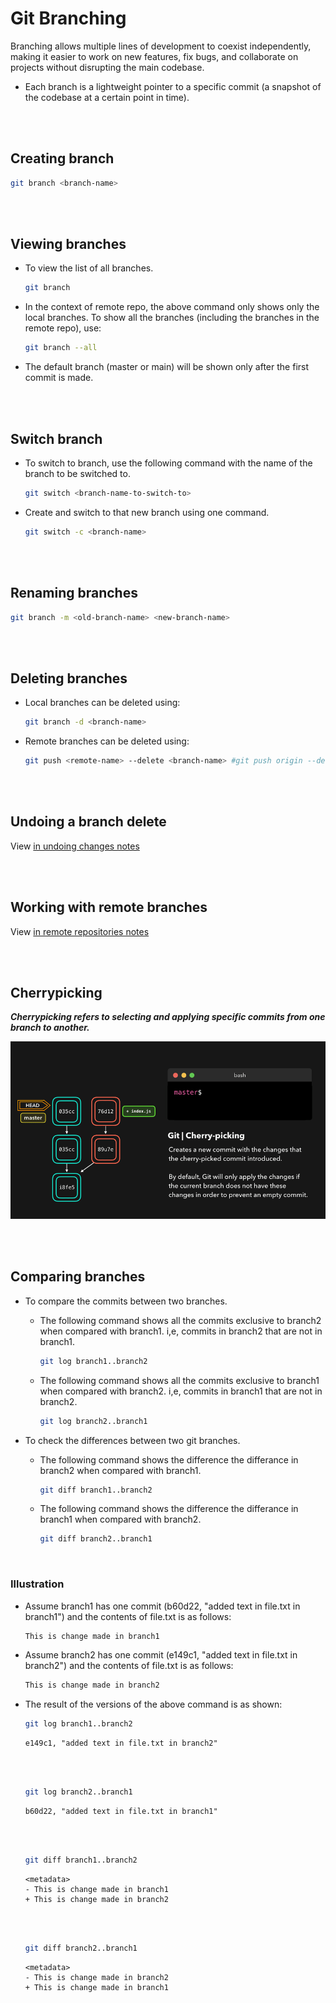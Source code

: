 # Git Branching

Branching allows multiple lines of development to coexist independently, making it easier to work on new features, fix bugs, and collaborate on projects without disrupting the main codebase.

- Each branch is a lightweight pointer to a specific commit (a snapshot of the codebase at a certain point in time).

<br>
<br>

## Creating branch

```bash
git branch <branch-name>
```

<br>
<br>

## Viewing branches

- To view the list of all branches.
  ```bash
  git branch
  ```
- In the context of remote repo, the above command only shows only the local branches. To show all the branches (including the branches in the remote repo), use:

  ```bash
  git branch --all
  ```

* The default branch (master or main) will be shown only after the first commit is made.

<br>
<br>

## Switch branch

- To switch to branch, use the following command with the name of the branch to be switched to.

  ```bash
  git switch <branch-name-to-switch-to>
  ```

- Create and switch to that new branch using one command.

  ```bash
  git switch -c <branch-name>
  ```

<br>
<br>

## Renaming branches

```bash
git branch -m <old-branch-name> <new-branch-name>
```

<br>
<br>

## Deleting branches

- Local branches can be deleted using:

  ```bash
  git branch -d <branch-name>
  ```

- Remote branches can be deleted using:

  ```bash
  git push <remote-name> --delete <branch-name> #git push origin --delete bugfix1.2
  ```

<br>
<br>

## Undoing a branch delete

View [in undoing changes notes](06-undoing-changes.md#undoing-a-branch-delete)

<br>
<br>

## Working with remote branches

View [in remote repositories notes](04-remote-repositories.md#working-with-remote-branches)

<br>
<br>

## Cherrypicking

**_Cherrypicking refers to selecting and applying specific commits from one branch to another._**

![cherry](./_assets/cherrypick.gif)

<br>
<br>

## Comparing branches

- To compare the commits between two branches.

  - The following command shows all the commits exclusive to branch2 when compared with branch1. i,e, commits in branch2 that are not in branch1.
    ```bash
    git log branch1..branch2
    ```
  - The following command shows all the commits exclusive to branch1 when compared with branch2. i,e, commits in branch1 that are not in branch2.
    ```bash
    git log branch2..branch1
    ```

- To check the differences between two git branches.

  - The following command shows the difference the differance in branch2 when compared with branch1.
    ```bash
    git diff branch1..branch2
    ```
  - The following command shows the difference the differance in branch1 when compared with branch2.
    ```bash
    git diff branch2..branch1
    ```

<br>

### Illustration

- Assume branch1 has one commit (b60d22, "added text in file.txt in branch1") and the contents of file.txt is as follows:

  ```txt
  This is change made in branch1
  ```

- Assume branch2 has one commit (e149c1, "added text in file.txt in branch2") and the contents of file.txt is as follows:

  ```txt
  This is change made in branch2
  ```

- The result of the versions of the above command is as shown:

  ```bash
  git log branch1..branch2
  ```

  ```
  e149c1, "added text in file.txt in branch2"
  ```

  <br>
  <br>

  ```bash
  git log branch2..branch1
  ```

  ```
  b60d22, "added text in file.txt in branch1"
  ```

  <br>
  <br>

  ```bash
  git diff branch1..branch2
  ```

  ```
  <metadata>
  - This is change made in branch1
  + This is change made in branch2
  ```

  <br>
  <br>

  ```bash
  git diff branch2..branch1
  ```

  ```
  <metadata>
  - This is change made in branch2
  + This is change made in branch1
  ```
